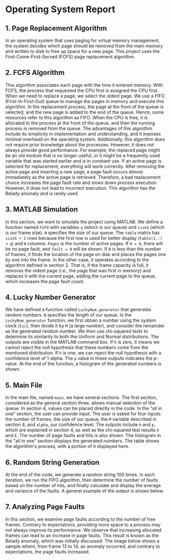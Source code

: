 <h1>Operating System Report</h1>

<h2>1. Page Replacement Algorithm</h2>
<p>In an operating system that uses paging for virtual memory management, the system decides which page should be removed from the main memory and written to disk to free up space for a new page. This project uses the First-Come-First-Served (FCFS) page replacement algorithm.</p>

<h2>2. FCFS Algorithm</h2>
<p>This algorithm associates each page with the time it entered memory. With FCFS, the process that requested the CPU first is assigned the CPU first. When we need to replace a page, we select the oldest page. We use a FIFO (First-In-First-Out) queue to manage the pages in memory and execute this algorithm. In the replacement process, the page at the front of the queue is selected, and the new page is added to the end of the queue. Hence, some resources refer to this algorithm as FIFO. When the CPU is free, it is allocated to the process at the front of the queue, and then the running process is removed from the queue. The advantages of this algorithm include its simplicity in implementation and understanding, and it imposes minimal overhead on the operating system. Additionally, this algorithm does not require prior knowledge about the processes. However, it does not always provide good performance. For example, the replaced page might be an old module that is no longer useful, or it might be a frequently used variable that was started earlier and is in constant use. If an active page is selected for replacement, everything will work correctly. After removing the active page and inserting a new page, a page fault occurs almost immediately as the active page is retrieved. Therefore, a bad replacement choice increases the page fault rate and slows down process execution. However, it does not lead to incorrect execution. This algorithm has the Belady anomaly and is rarely used.</p>

<h2>3. MATLAB Simulation</h2>
<p>In this section, we want to simulate the project using MATLAB. We define a function named <code>FIFO</code> with variables <code>q</code> (which is our queue) and <code>sizeS</code> (which is our frame size). <code>N</code> specifies the size of our queue. The <code>table</code> matrix has <code>sizeS + 1</code> rows because the first row is used for better display (<code>table(1,:)</code> = <code>q</code>) and <code>N</code> columns. <code>Pages</code> is the number of active pages. If <code>N = 0</code>, there will be no page fault, and <code>fault = 0</code> will be shown. If <code>N</code> is less than the number of frames, it finds the location of the page on disk and places the pages one by one into the frame. In the other case, it operates according to the algorithm defined in section 2. That is, if the frame capacity is full, it removes the oldest page (i.e., the page that was first in memory) and replaces it with the current page, adding the current page to the queue, which increases the page fault count.</p>

<h2>4. Lucky Number Generator</h2>
<p>We have defined a function called <code>LuckyNum_generator</code> that generates random numbers. <code>N</code> specifies the length of our queue. In the <code>LuckyNum_generator</code> function, we first obtain a number using the system clock (<code>tic</code>), then divide it by <code>M</code> (a large number), and consider the remainder as the generated random number. We then use chi-squared tests to determine its similarity to both the Uniform and Normal distributions. The outputs are visible in the MATLAB command box. If <code>h</code> is zero, it means we cannot reject the null hypothesis that these numbers come from the mentioned distribution. If <code>h</code> is one, we can reject the null hypothesis with a confidence level of 1-alpha. The <code>p</code> value in these outputs indicates the p-value. At the end of the function, a histogram of the generated numbers is shown.</p>

<h2>5. Main File</h2>
<p>In the main file, named <code>main</code>, we have several sections. The first section, considered as the general section three, allows manual selection of the queue. In section 4, values can be placed directly in the code. In the "all in one" section, the user can provide input. The user is asked for four inputs: the number of frames, the size of our queue, the <code>M</code> variable described in section 4, and <code>alpha</code>, our confidence level. The outputs include <code>h</code> and <code>p</code>, which are explained in section 4, as well as the chi-squared test results <code>O</code> and <code>E</code>. The number of page faults and hits is also shown. The histogram in the "all in one" section displays the generated numbers. The table shows the algorithm's process, with a portion of it displayed here.</p>

<h2>6. Random String Generation</h2>
<p>At the end of the code, we generate a random string 100 times. In each iteration, we run the FIFO algorithm, then determine the number of faults based on the number of hits, and finally calculate and display the average and variance of the faults. A general example of the output is shown below.</p>

<h2>7. Analyzing Page Faults</h2>
<p>In this section, we examine page faults according to the number of free frames. Contrary to expectations, providing more space to a process may not always improve its performance. We observe that increasing allocated frames can lead to an increase in page faults. This result is known as the Belady anomaly, which was initially discussed. The image below shows a sample where, from frame 13 to 14, an anomaly occurred, and contrary to expectations, the page faults increased.</p>
